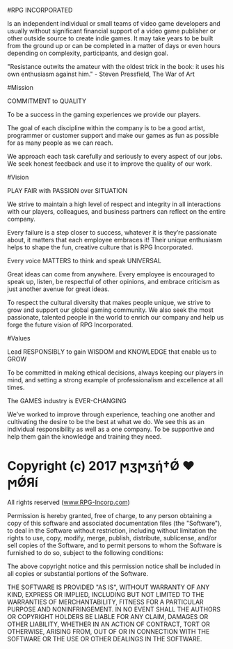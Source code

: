 #RPG INCORPORATED

Is an independent individual or small teams of video game developers and usually without significant financial support of a video game publisher or other outside source to create indie games. It may take years to be built from the ground up or can be completed in a matter of days or even hours depending on complexity, participants, and design goal.

"Resistance outwits the amateur with the oldest trick in the book: it uses his own enthusiasm against him." - Steven Pressfield, The War of Art

#Mission

COMMITMENT to QUALITY

To be a success in the gaming experiences we provide our players.

The goal of each discipline within the company is to be a good artist, programmer or customer support and make our games as fun as possible for as many people as we can reach.

We approach each task carefully and seriously to every aspect of our jobs. We seek honest feedback and use it to improve the quality of our work.

#Vision

PLAY FAIR with PASSION over SITUATION

We strive to maintain a high level of respect and integrity in all interactions with our players, colleagues, and business partners can reflect on the entire company.

Every failure is a step closer to success, whatever it is they’re passionate about, it matters that each employee embraces it! Their unique enthusiasm helps to shape the fun, creative culture that is RPG Incorporated.

Every voice MATTERS to think and speak UNIVERSAL

Great ideas can come from anywhere. Every employee is encouraged to speak up, listen, be respectful of other opinions, and embrace criticism as just another avenue for great ideas.

To respect the cultural diversity that makes people unique, we strive to grow and support our global gaming community. We also seek the most passionate, talented people in the world to enrich our company and help us forge the future vision of RPG Incorporated.

#Values
                        
Lead RESPONSIBLY to gain WISDOM and KNOWLEDGE that enable us to GROW

To be committed in making ethical decisions, always keeping our players in mind, and setting a strong example of professionalism and excellence at all times.
                        
The GAMES industry is EVER-CHANGING

We’ve worked to improve through experience, teaching one another and cultivating the desire to be the best at what we do.
We see this as an individual responsibility as well as a one company. To be supportive and help them gain the knowledge and training they need.

# Copyright (c) 2017 ϻӡϻӡή†Ǿ ♥ ϻǾЯí

All rights reserved (www.RPG-Incorp.com)

Permission is hereby granted, free of charge, to any person obtaining a copy of this software and associated documentation files 
(the "Software"), to deal in the Software without restriction, including without limitation the rights to use, copy, modify, merge, 
publish, distribute, sublicense, and/or sell copies of the Software, and to permit persons to whom the Software is furnished to do so, 
subject to the following conditions:

The above copyright notice and this permission notice shall be included in all copies or substantial portions of the Software.

THE SOFTWARE IS PROVIDED "AS IS", WITHOUT WARRANTY OF ANY KIND, EXPRESS OR IMPLIED, INCLUDING BUT NOT LIMITED TO THE WARRANTIES OF 
MERCHANTABILITY, FITNESS FOR A PARTICULAR PURPOSE AND NONINFRINGEMENT. IN NO EVENT SHALL THE AUTHORS OR COPYRIGHT HOLDERS BE LIABLE 
FOR ANY CLAIM, DAMAGES OR OTHER LIABILITY, WHETHER IN AN ACTION OF CONTRACT, TORT OR OTHERWISE, ARISING FROM, OUT OF OR IN CONNECTION 
WITH THE SOFTWARE OR THE USE OR OTHER DEALINGS IN THE SOFTWARE.
